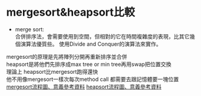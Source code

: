 # mergesort&heapsort比較  

* merge sort:   
合併排序法，會需要使用到空間，但相對的它在時間複雜度的表現，比其它幾個演算法優質些。
使用Divide and Conquer的演算法來實作。





mergesort的原理是先將陣列分開再重新排序並合併  
heapsort是將他們先排序成max tree or min tree再用swap把位置交換  
理論上 heapsort比mergesort跑得還快    
他不用像mergesort一樣次每次method call 都需要去跟記憶體要一塊位置   
[mergesort流程圖、意義參考資料](http://marklin-blog.logdown.com/posts/1910136) 
[heapsort流程圖、意義參考資料](http://marklin-blog.logdown.com/posts/1910116)
